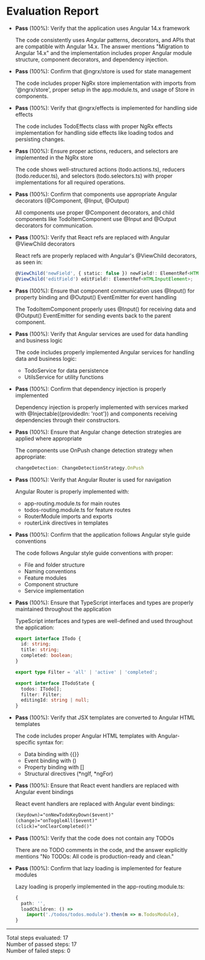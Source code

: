 # Evaluation Report

- **Pass** (100%): Verify that the application uses Angular 14.x framework
  
  The code consistently uses Angular patterns, decorators, and APIs that are compatible with Angular 14.x. The answer mentions "Migration to Angular 14.x" and the implementation includes proper Angular module structure, component decorators, and dependency injection.

- **Pass** (100%): Confirm that @ngrx/store is used for state management
  
  The code includes proper NgRx store implementation with imports from '@ngrx/store', proper setup in the app.module.ts, and usage of Store in components.

- **Pass** (100%): Verify that @ngrx/effects is implemented for handling side effects
  
  The code includes TodoEffects class with proper NgRx effects implementation for handling side effects like loading todos and persisting changes.

- **Pass** (100%): Ensure proper actions, reducers, and selectors are implemented in the NgRx store
  
  The code shows well-structured actions (todo.actions.ts), reducers (todo.reducer.ts), and selectors (todo.selectors.ts) with proper implementations for all required operations.

- **Pass** (100%): Confirm that components use appropriate Angular decorators (@Component, @Input, @Output)
  
  All components use proper @Component decorators, and child components like TodoItemComponent use @Input and @Output decorators for communication.

- **Pass** (100%): Verify that React refs are replaced with Angular @ViewChild decorators
  
  React refs are properly replaced with Angular's @ViewChild decorators, as seen in:
  ```typescript
  @ViewChild('newField', { static: false }) newField!: ElementRef<HTMLInputElement>;
  @ViewChild('editField') editField!: ElementRef<HTMLInputElement>;
  ```

- **Pass** (100%): Ensure that component communication uses @Input() for property binding and @Output() EventEmitter for event handling
  
  The TodoItemComponent properly uses @Input() for receiving data and @Output() EventEmitter for sending events back to the parent component.

- **Pass** (100%): Verify that Angular services are used for data handling and business logic
  
  The code includes properly implemented Angular services for handling data and business logic:
  - TodoService for data persistence
  - UtilsService for utility functions

- **Pass** (100%): Confirm that dependency injection is properly implemented
  
  Dependency injection is properly implemented with services marked with @Injectable({providedIn: 'root'}) and components receiving dependencies through their constructors.

- **Pass** (100%): Ensure that Angular change detection strategies are applied where appropriate
  
  The components use OnPush change detection strategy when appropriate:
  ```typescript
  changeDetection: ChangeDetectionStrategy.OnPush
  ```

- **Pass** (100%): Verify that Angular Router is used for navigation
  
  Angular Router is properly implemented with:
  - app-routing.module.ts for main routes
  - todos-routing.module.ts for feature routes
  - RouterModule imports and exports
  - routerLink directives in templates

- **Pass** (100%): Confirm that the application follows Angular style guide conventions
  
  The code follows Angular style guide conventions with proper:
  - File and folder structure
  - Naming conventions
  - Feature modules
  - Component structure
  - Service implementation

- **Pass** (100%): Ensure that TypeScript interfaces and types are properly maintained throughout the application
  
  TypeScript interfaces and types are well-defined and used throughout the application:
  ```typescript
  export interface ITodo {
    id: string;
    title: string;
    completed: boolean;
  }
  
  export type Filter = 'all' | 'active' | 'completed';
  
  export interface ITodoState {
    todos: ITodo[];
    filter: Filter;
    editingId: string | null;
  }
  ```

- **Pass** (100%): Verify that JSX templates are converted to Angular HTML templates
  
  The code includes proper Angular HTML templates with Angular-specific syntax for:
  - Data binding with {{}}
  - Event binding with ()
  - Property binding with []
  - Structural directives (*ngIf, *ngFor)

- **Pass** (100%): Ensure that React event handlers are replaced with Angular event bindings
  
  React event handlers are replaced with Angular event bindings:
  ```html
  (keydown)="onNewTodoKeyDown($event)"
  (change)="onToggleAll($event)"
  (click)="onClearCompleted()"
  ```

- **Pass** (100%): Verify that the code does not contain any TODOs
  
  There are no TODO comments in the code, and the answer explicitly mentions "No TODOs: All code is production-ready and clean."

- **Pass** (100%): Confirm that lazy loading is implemented for feature modules
  
  Lazy loading is properly implemented in the app-routing.module.ts:
  ```typescript
  {
    path: '',
    loadChildren: () =>
      import('./todos/todos.module').then(m => m.TodosModule),
  }
  ```

---

Total steps evaluated: 17  
Number of passed steps: 17  
Number of failed steps: 0